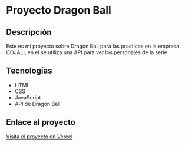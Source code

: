 # Proyecto Dragon Ball

## Descripción

Este es mi proyecto sobre Dragon Ball para las practicas en la empresa COJALI, en el se utiliza una API para ver los personajes de la serie

## Tecnologías

- HTML
- CSS
- JavaScript
- API de Dragon Ball

## Enlace al proyecto

[Visita el proyecto en Vercel](https://ppr-db.vercel.app/)
